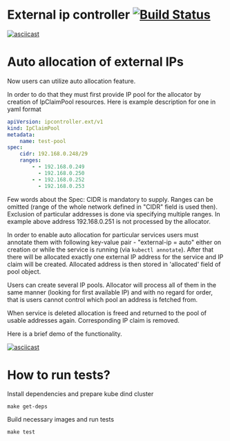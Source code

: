 External ip controller [![Build Status](https://travis-ci.org/Mirantis/k8s-externalipcontroller.svg?branch=master)](https://travis-ci.org/Mirantis/k8s-externalipcontroller)
======================

[![asciicast](https://asciinema.org/a/95449.png)](https://asciinema.org/a/95449)

Auto allocation of external IPs
===============================

Now users can utilize auto allocation feature.

In order to do that they must first provide
IP pool for the allocator by creation of IpClaimPool resources.
Here is example description for one in yaml format

```yaml
apiVersion: ipcontroller.ext/v1
kind: IpClaimPool
metadata:
    name: test-pool
spec:
    cidr: 192.168.0.248/29
    ranges:
        - - 192.168.0.249
          - 192.168.0.250
        - - 192.168.0.252
          - 192.168.0.253
```

Few words about the Spec: CIDR is mandatory to supply.
Ranges can be omitted (range of the whole network defined in "CIDR" field is used then).
Exclusion of particular addresses is done via specifying multiple ranges.
In example above address 192.168.0.251 is not processed by the allocator.

In order to enable auto allocation for particular services users
must annotate them with following key-value pair - "external-ip = auto"
either on creation or while the service is running (via `kubectl annotate`).
After that there will be allocated exactly one external IP address for the service
and IP claim will be created. Allocated address is then stored in 'allocated' field of pool
object.

Users can create several IP pools. Allocator will process all of them in the same manner
(looking for first available IP) and with no regard for order, that is users cannot control
which pool an address is fetched from.

When service is deleted allocation is freed and returned to the pool of usable addresses
again. Corresponding IP claim is removed.

Here is a brief demo of the functionality.

[![asciicast](https://asciinema.org/a/6uyrkfn66nufzpuhrwt1veshb.png)](https://asciinema.org/a/6uyrkfn66nufzpuhrwt1veshb)

How to run tests?
================

Install dependencies and prepare kube dind cluster
```
make get-deps
```

Build necessary images and run tests
```
make test
```
